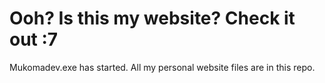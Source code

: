 # Ooh? Is this my website? Check it out :7
Mukomadev.exe has started. All my personal website files are in this repo.
